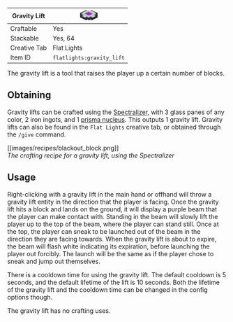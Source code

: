 | Gravity Lift | <img src="images/misc/gravity_lift.png" width="40" alt=""/> |
|--------------|-------------------------------------------------------------|
| Craftable    | Yes                                                         |
| Stackable    | Yes, 64                                                     |
| Creative Tab | Flat Lights                                                 |
| Item ID      | `flatlights:gravity_lift`                                   |

The gravity lift is a tool that raises the player up a certain number of blocks.

## Obtaining
Gravity lifts can be crafted using the [Spectralizer](Spectralizer), with 3 glass panes of any color, 2 iron ingots, and 1 [prisma nucleus](Prisma-Nucleus). This outputs 1 gravity lift. Gravity lifts can also be found in the `Flat Lights` creative tab, or obtained through the `/give` command.

[[images/recipes/blackout_block.png]]  
*The crafting recipe for a gravity lift, using the Spectralizer*

## Usage
Right-clicking with a gravity lift in the main hand or offhand will throw a gravity lift entity in the direction that the player is facing. Once the gravity lift hits a block and lands on the ground, it will display a purple beam that the player can make contact with. Standing in the beam will slowly lift the player up to the top of the beam, where the player can stand still. Once at the top, the player can sneak to be launched out of the beam in the direction they are facing towards. When the gravity lift is about to expire, the beam will flash white indicating its expiration, before launching the player out forcibly. The launch will be the same as if the player chose to sneak and jump out themselves.

There is a cooldown time for using the gravity lift. The default cooldown is 5 seconds, and the default lifetime of the lift is 10 seconds. Both the lifetime of the gravity lift and the cooldown time can be changed in the config options though.

The gravity lift has no crafting uses.